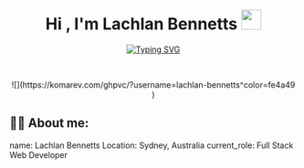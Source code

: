 <h1 align="center">Hi , I'm Lachlan Bennetts <img src="https://media.giphy.com/media/hvRJCLFzcasrR4ia7z/giphy.gif" width="35"></h1>

<p align="center">
  <a href="https://git.io/typing-svg"><img src="https://readme-typing-svg.demolab.com?font=Rubik+Vinyl&weight=600&pause=1000&color=FE4A49&center=true&vCenter=true&width=435&lines=Le+Wagon+Full+Stack+Graduate;Passionate+Programmer+interested+in+exciting+new+projects!" alt="Typing SVG" /></a>
</p>

<br>

<p align="center"> 
	![](https://komarev.com/ghpvc/?username=lachlan-bennetts^color=fe4a49 )
</p>


## :sassy_man:  About me:
name: Lachlan Bennetts
Location: Sydney, Australia
current_role: Full Stack Web Developer


